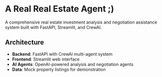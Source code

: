 # A Real Real Estate Agent ;)

A comprehensive real estate investment analysis and negotiation assistance system built with FastAPI, Streamlit, and CrewAI.

##  Architecture

- **Backend**: FastAPI with CrewAI multi-agent system
- **Frontend**: Streamlit web interface
- **AI Agents**: OpenAI-powered analysis and negotiation agents
- **Data**: Mock property listings for demonstration
